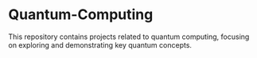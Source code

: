 # Quantum-Computing
This repository contains projects related to quantum computing, focusing on exploring and demonstrating key quantum concepts.
